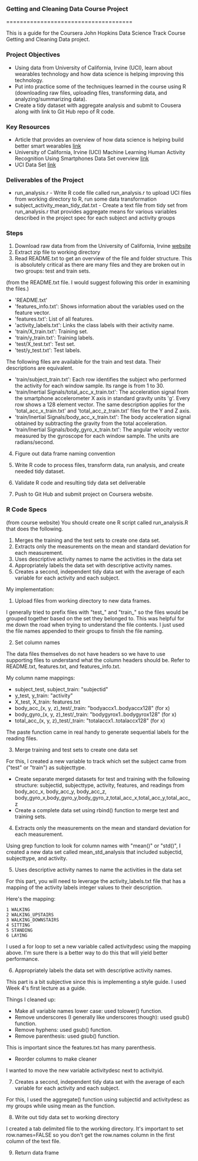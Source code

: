 ### Getting and Cleaning Data Course Project

=====================================

This is a guide for the Coursera John Hopkins Data Science Track Course Getting and Cleaning Data project.  


### Project Objectives

* Using data from University of California, Irvine (UCI), learn about wearables technology and how data science is helping improving this technology.
* Put into practice some of the techniques learned in the course using R (downloading raw files, uploading files, transforming data, and analyzing/summarizing data).
* Create a tidy dataset with aggregate analysis and submit to Cousera along with link to Git Hub repo of R code.


### Key Resources

* Article that provides an overview of how data science is helping build better smart wearables [link](http://www.insideactivitytracking.com/data-science-activity-tracking-and-the-battle-for-the-worlds-top-sports-brand/)
* University of California, Irvine (UCI) Machine Learning Human Activity Recognition Using Smartphones Data Set overview [link](http://archive.ics.uci.edu/ml/datasets/Human+Activity+Recognition+Using+Smartphones)
* UCI Data Set [link](https://d396qusza40orc.cloudfront.net/getdata%2Fprojectfiles%2FUCI%20HAR%20Dataset.zip)


### Deliverables of the Project

* run_analysis.r - Write R code file called run_analysis.r to upload UCI files from working directory to R, run some data transformation 
* subject_activity_mean_tidy_dat.txt - Create a text file from tidy set from run_analysis.r that provides aggregate means for various variables described in the project spec for each subject and activity groups


### Steps

1. Download raw data from from the University of California, Irvine [website](http://archive.ics.uci.edu/ml/datasets/Human+Activity+Recognition+Using+Smartphones)
2. Extract zip file to working directory
3. Read README.txt to get an overview of the file and folder structure.  This is absolutely critical as there are many files and they are broken out in two groups: test and train sets.

(from the README.txt file.  I would suggest following this order in examining the files.)
* 'README.txt'
* 'features_info.txt': Shows information about the variables used on the feature vector.
* 'features.txt': List of all features.
* 'activity_labels.txt': Links the class labels with their activity name.
* 'train/X_train.txt': Training set.
* 'train/y_train.txt': Training labels.
* 'test/X_test.txt': Test set.
* 'test/y_test.txt': Test labels.

The following files are available for the train and test data. Their descriptions are equivalent. 

* 'train/subject_train.txt': Each row identifies the subject who performed the activity for each window sample. Its range is from 1 to 30. 
* 'train/Inertial Signals/total_acc_x_train.txt': The acceleration signal from the smartphone accelerometer X axis in standard gravity units 'g'. Every row shows a 128 element vector. The same description applies for the 'total_acc_x_train.txt' and 'total_acc_z_train.txt' files for the Y and Z axis. 
* 'train/Inertial Signals/body_acc_x_train.txt': The body acceleration signal obtained by subtracting the gravity from the total acceleration. 
* 'train/Inertial Signals/body_gyro_x_train.txt': The angular velocity vector measured by the gyroscope for each window sample. The units are radians/second. 

4. Figure out data frame naming convention

5. Write R code to process files, transform data, run analysis, and create needed tidy dataset.

6. Validate R code and resulting tidy data set deliverable

7. Push to Git Hub and submit project on Coursera website.


### R Code Specs

(from course website)
You should create one R script called run_analysis.R that does the following. 
1. Merges the training and the test sets to create one data set.
2. Extracts only the measurements on the mean and standard deviation for each measurement. 
3. Uses descriptive activity names to name the activities in the data set
4. Appropriately labels the data set with descriptive activity names. 
5. Creates a second, independent tidy data set with the average of each variable for each activity and each subject. 

My implementation:
1. Upload files from working directory to new data frames.

I generally tried to prefix files with "test_" and "train_" so the files would be grouped together based on the set they belonged to.  This was helpful for me down the road when trying to understand the file contents.  I just used the file names appended to their groups to finish the file naming.

2. Set column names

The data files themselves do not have headers so we have to use supporting files to understand what the column headers should be.  Refer to README.txt, features.txt, and features_info.txt.

My column name mappings:
* subject_test, subject_train: "subjectid"
* y_test, y_train: "activity"
* X_test, X_train: features.txt
* body_acc_(x, y, z)_test/_train: "bodyaccx1..bodyaccx128" (for x)
* body_gyro_(x, y, z)_test/_train: "bodygyrox1..bodygyrox128" (for x)
* total_acc_(x, y, z)_test/_train: "totalaccx1..totalaccx128" (for x)

The paste function came in real handy to generate sequential labels for the reading files.

3. Merge training and test sets to create one data set

For this, I created a new variable to track which set the subject came from ("test" or "train") as subjecttype.

* Create separate merged datasets for test and training with the following structure: subjectid, subjecttype, activity, features, and readings from body_acc_x, body_acc_y, body_acc_z, body_gyro_x,body_gyro_y,body_gyro_z,total_acc_x,total_acc_y,total_acc_z
* Create a complete data set using rbind() function to merge test and training sets.

4. Extracts only the measurements on the mean and standard deviation for each measurement. 

Using grep function to look for column names with "mean()" or "std()", I created a new data set called mean_std_analysis that included subjectid, subjecttype, and activity.

5. Uses descriptive activity names to name the activities in the data set

For this part, you will need to leverage the activity_labels.txt file that has a mapping of the activity labels integer values to their description.

Here's the mapping:

	1 WALKING
	2 WALKING_UPSTAIRS
	3 WALKING_DOWNSTAIRS
	4 SITTING
	5 STANDING
	6 LAYING

I used a for loop to set a new variable called activitydesc using the mapping above.  I'm sure there is a better way to do this that will yield better performance.

6.  Appropriately labels the data set with descriptive activity names. 

This part is a bit subjective since this is implementing a style guide.  I used Week 4's first lecture as a guide.

Things I cleaned up:

* Make all variable names lower case: used tolower() function.
* Remove underscores (I generally like underscores though): used gsub() function.
* Remove hyphens: used gsub() function.
* Remove parenthesis: used gsub() function.

This is important since the features.txt has many parenthesis.

* Reorder columns to make cleaner

I wanted to move the new variable activitydesc next to activityid.

7. Creates a second, independent tidy data set with the average of each variable for each activity and each subject. 

For this, I used the aggregate() function using subjectid and activitydesc as my groups while using mean as the function.

8. Write out tidy data set to working directory

I created a tab delimited file to the working directory.  It's important to set row.names=FALSE so you don't get the row.names column in the first column of the text file.

9. Return data frame 

